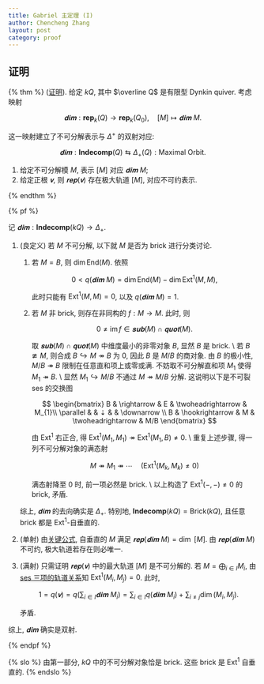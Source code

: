 ```yaml
---
title: Gabriel 主定理 (I)
author: Chencheng Zhang
layout: post
category: proof
---
```


## 证明

{% thm %}
([证明](Gabriel_1)).
给定 $kQ$, 其中 $\overline Q$ 是有限型 Dynkin quiver. 考虑映射

$$
𝐝𝐢𝐦 : \mathbf{rep}_k (Q) → \mathbf{rep}_k (Q_0),\quad [M] ↦  𝐝𝐢𝐦 \ M.
$$

这一映射建立了不可分解表示与 $Δ ^+$ 的双射对应:

$$
𝐝𝐢𝐦 : \mathbf{Indecomp} (Q) ⇆  Δ _+(Q) : \text{Maximal Orbit}.
$$

1. 给定不可分解模 $M$, 表示 $[M]$ 对应 $𝐝𝐢𝐦 \ M$;
2. 给定正根 $𝐯$, 则 $𝐫𝐞𝐩(𝐯)$ 存在极大轨道 $[M]$, 对应不可约表示.

{% endthm %}

{% pf %}

记 $𝐝𝐢𝐦 : \mathbf{Indecomp}(kQ) → Δ  _+$.

1. (良定义) 若 $M$ 不可分解, 以下就 $M$ 是否为 brick 进行分类讨论.
   1. 若 $M = B$, 则 $\dim \mathrm{End}(M)$. 依照

      $$
      0 < q(𝐝𝐢𝐦 \ M) = \dim {\mathrm{End}(M)} - \dim \mathrm{Ext}^1(M,M),
      $$

      此时只能有 $\mathrm{Ext}^1(M,M) = 0$, 以及 $q(𝐝𝐢𝐦 \ M) = 1$.

   2. 若 $M$ 非 brick, 则存在非同构的 $f : M → M$. 此时, 则

      $$
      0 ≠ \operatorname{im} f ∈ 𝐬𝐮𝐛(M) ∩ 𝐪𝐮𝐨𝐭(M).
      $$

      取 $𝐬𝐮𝐛(M) ∩ 𝐪𝐮𝐨𝐭(M)$ 中维度最小的非零对象 $B$, 显然 $B$ 是 brick.
      \\
      若 $B ≇ M$, 则合成 $B ↪ M ↠ B$ 为 $0$, 因此 $B$ 是 $M/B$ 的商对象. 由 $B$ 的极小性, $M/B ↠ B$ 限制在任意直和项上或零或满. 不妨取不可分解直和项 $M_1$ 使得 $M_1 ↠ B$.
      \\
      显然 $M_1 ↪ M/B$ 不通过 $M ↠ M/B$ 分解. 这说明以下是不可裂 ses 的交换图

      $$
      \begin{bmatrix}
      B & \rightarrow  & E & \twoheadrightarrow  & M_{1}\\
      \parallel  &  & ⇣  &  & \downarrow \\
      B & \hookrightarrow  & M & \twoheadrightarrow  & M/B
      \end{bmatrix}
      $$

      由 $\mathrm{Ext}^1$ 右正合, 得 $\mathrm{Ext}^1(M_1,M_1) ↠ \mathrm{Ext}^1(M_1,B) ≠ 0$. 
      \\
      重复上述步骤, 得一列不可分解对象的满态射

      $$
      M ↠ M_1 ↠ \cdots \quad (\mathrm{Ext}^1(M_k, M_k) ≠ 0)
      $$

      满态射降至 $0$ 时, 前一项必然是 brick.
      \\
      以上构造了 $\mathrm{Ext}^1(-,-) ≠ 0$ 的 brick, 矛盾.

    综上, $𝐝𝐢𝐦$ 的去向确实是 $Δ _+$. 特别地, $\mathbf{Indecomp}(kQ) = \mathrm{Brick}(kQ)$, 且任意 brick 都是 $\mathrm{Ext}^1$-自垂直的.

2. (单射) 由[关键公式](Key_Lemma_Gabriel), 自垂直的 $M$ 满足 $𝐫𝐞𝐩(𝐝𝐢𝐦 \ M) = \dim \ [M]$. 由 $𝐫𝐞𝐩(𝐝𝐢𝐦 \ M)$ 不可约, 极大轨道若存在则必唯一.
3. (满射) 只需证明 $𝐫𝐞𝐩(𝐯)$ 中的最大轨道 $[M]$ 是不可分解的. 若 $M = ⨁_{i ∈ I}M_i$, 由 [ses 三项的轨道关系](Uniqueness_of_Maximal_Orbit)知 $\mathrm{Ext}^1(M_i, M_j) =0$. 此时,

   $$
   1 = q(𝐯) = q\left(∑ _{i ∈  I}𝐝𝐢𝐦 \ M_i\right) = ∑  _{i ∈  I} q(𝐝𝐢𝐦 \ M_i) + ∑ _{i ≠  j} \dim (M_i, M_j).
   $$

   矛盾.

综上, $𝐝𝐢𝐦$ 确实是双射.

{% endpf %}

{% slo %}
由第一部分, $kQ$ 中的不可分解对象恰是 brick. 这些 brick 是 $\mathrm{Ext}^1$ 自垂直的.
{% endslo %}
